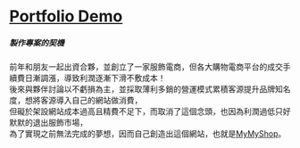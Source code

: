# [Portfolio Demo](https://jim55167.github.io/MyMyShop.com/#/home)

##### 製作專案的契機

前年和朋友一起出資合夥，並創立了一家服飾電商，但各大購物電商平台的成交手續費日漸調漲，導致利潤逐漸下滑不敷成本！</br>
後來與夥伴討論以不虧損為主，並採取薄利多銷的營運模式累積客源提升品牌知名度，想將客源導入自己的網站做消費，</br>
但礙於架設網站成本過高且精費不足下，而取消了這個念頭，也因為利潤過低只好默默的退出服飾市場，</br>
為了實現之前無法完成的夢想，因而自己創造出這個網站，也就是[MyMyShop](https://jim55167.github.io/MyMyShop.com/#/home)。
